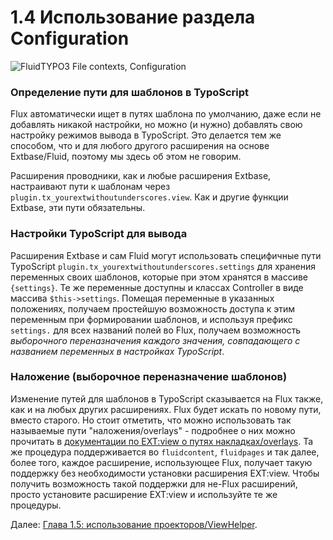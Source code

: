 1.4 Использование раздела Configuration
=======================================

![FluidTYPO3 File contexts, Configuration](../Images/FileContext/Configuration.svgz)

### Определение пути для шаблонов в TypoScript

Flux автоматически ищет в путях шаблона по умолчанию, даже если не добавлять никакой настройки, но можно (и нужно) добавлять свою настройку режимов вывода в TypoScript. Это делается тем же способом, что и для любого другого расширения на основе Extbase/Fluid, поэтому мы здесь об этом не говорим.

Расширения проводники, как и любые расширения Extbase, настраивают пути к шаблонам через `plugin.tx_yourextwithoutunderscores.view`. Как и другие функции Extbase, эти пути обязательны.

### Настройки TypoScript для вывода

Расширения Extbase и сам Fluid могут использовать специфичные пути TypoScript `plugin.tx_yourextwithoutunderscores.settings` для хранения переменных своих шаблонов, которые при этом хранятся в массиве `{settings}`. Те же переменные доступны и классах Controller в виде массива `$this->settings`. Помещая переменные в указанных положениях, получаем простейшую возможность доступа к этим переменным при формировании шаблонов, и используя префикс `settings.` для всех названий полей во Flux, получаем возможность _выборочного переназначения каждого значения, совпадающего с названием переменных в настройках TypoScript_.

### Наложение (выборочное переназначение шаблонов)

Изменение путей для шаблонов в TypoScript сказывается на Flux также, как и на любых других расширениях. Flux будет искать по новому пути, вместо старого. Но стоит отметить, что можно использовать так называемые пути "наложения/overlays" - подробнее о них можно прочитать в [документации по EXT:view о путях накладках/overlays](https://github.com/FluidTYPO3/view#template-path-overlays). Та же процедура поддерживается во `fluidcontent`, `fluidpages` и так далее, более того, каждое расширение, использующее Flux, получает такую поддержку без необходимости установки расширения EXT:view. Чтобы получить возможность такой поддержки для не-Flux расширений, просто установите расширение EXT:view и используйте те же процедуры.

Далее: [Глава 1.5: использование проекторов/ViewHelper](1.5.ViewHelperUsage.md).
